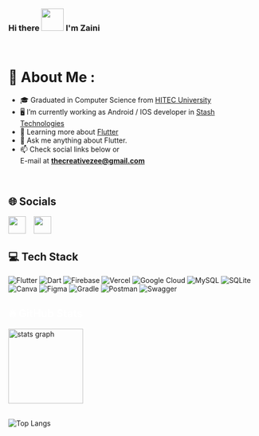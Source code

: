 ### Hi there <img src="https://raw.githubusercontent.com/nixin72/nixin72/master/wave.gif" height="45" width="45"/> I'm Zaini

<br>

# 💫 About Me :
- 🎓 Graduated in Computer Science from [HITEC University](https://www.hitecuni.edu.pk/)
- 🖥️ I’m currently working as Android / IOS developer in [Stash Technologies](https://stashtechnologies.com/)
- 🌱 Learning more about [Flutter](https://flutter.dev/)
- 💬 Ask me anything about Flutter.
- 📫 Check social links below or<br>E-mail at <b>thecreativezee@gmail.com</b>

<br>

## 🌐 Socials
<a href="mailto:thecreativezee@ogmail.com" target="_blank"><img height="35" src="https://cdn-icons-png.flaticon.com/512/552/552486.png"></a>&nbsp;&nbsp;&nbsp; <a href="https://www.linkedin.com/in/zain-ul-abidin-782b2219a/" target="_blank"><img height="35" src="https://cdn1.iconfinder.com/data/icons/logotypes/32/square-linkedin-256.png"></a>&nbsp;&nbsp;&nbsp;&nbsp;&nbsp;



## 💻 Tech Stack
![Flutter](https://img.shields.io/badge/Flutter-%2302569B.svg?style=for-the-badge&logo=Flutter&logoColor=white) ![Dart](https://img.shields.io/badge/dart-%230175C2.svg?style=for-the-badge&logo=dart&logoColor=white) ![Firebase](https://img.shields.io/badge/firebase-%23039BE5.svg?style=for-the-badge&logo=firebase) ![Vercel](https://img.shields.io/badge/vercel-%23000000.svg?style=for-the-badge&logo=vercel&logoColor=white) ![Google Cloud](https://img.shields.io/badge/Google%20Cloud-%234285F4.svg?style=for-the-badge&logo=google-cloud&logoColor=white) ![MySQL](https://img.shields.io/badge/mysql-%2300f.svg?style=for-the-badge&logo=mysql&logoColor=white) ![SQLite](https://img.shields.io/badge/sqlite-%2307405e.svg?style=for-the-badge&logo=sqlite&logoColor=white) ![Canva](https://img.shields.io/badge/Canva-%2300C4CC.svg?style=for-the-badge&logo=Canva&logoColor=white) ![Figma](https://img.shields.io/badge/figma-%23F24E1E.svg?style=for-the-badge&logo=figma&logoColor=white) ![Gradle](https://img.shields.io/badge/Gradle-02303A.svg?style=for-the-badge&logo=Gradle&logoColor=white) ![Postman](https://img.shields.io/badge/Postman-FF6C37?style=for-the-badge&logo=postman&logoColor=white) ![Swagger](https://img.shields.io/badge/-Swagger-%23Clojure?style=for-the-badge&logo=swagger&logoColor=white)

<h2 align="left" style="color:white;" >🔥 GitHub Stats</h2>

<div align="left">
 
   <img src="https://github-readme-stats.vercel.app/api?username=zainulabidin379&theme=tokyonight&hide_border=false&include_all_commits=true&count_private=true" height="150" alt="stats graph"  />
 
   <!--<img src="https://github-readme-streak-stats.herokuapp.com/?user=zainulabidin379&theme=tokyonight&hide_border=false" height="150" alt="stats graph"  />-->
 
 
</div>
<br>

![Top Langs](https://github-readme-stats.vercel.app/api/top-langs/?username=zainulabidin379&layout=compact&theme=dracula)
